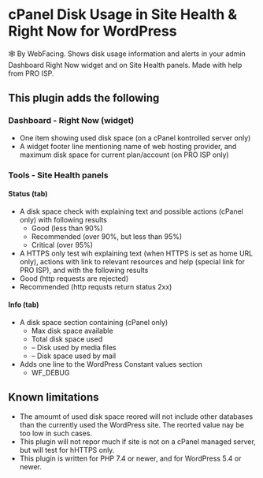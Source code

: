 # cPanel Disk Usage in Site Health &amp; Right Now for WordPress
🕸️ By WebFacing. Shows disk usage information and alerts in your admin Dashboard Right Now widget and on Site Health panels. Made with help from PRO ISP.
## This plugin adds the following
### Dashboard - Right Now (widget)
 * One item showing used disk space (on a cPanel kontrolled server only)
 * A widget footer line mentioning name of web hosting provider, and maximum disk space for current plan/account (on PRO ISP only)
### Tools - Site Health panels
#### Status (tab)
 * A disk space check with explaining text and possible actions (cPanel only) with following results
   * Good (less than 90%)
   * Recommended (over 90%, but less than 95%)
   * Critical (over 95%)
 * A HTTPS only test wih explaining text (when HTTPS is set as home URL only), actions with link to relevant resources and help (special link for PRO ISP), and with the following results
  * Good (http requests are rejected)
  * Recommended (http requsts return status 2xx)
#### Info (tab)
 * A disk space section containing (cPanel only)
   * Max disk space available
   * Total disk space used
    * &ndash; Disk used by media files
     * &ndash; Disk space used by mail
 * Adds one line to the WordPress Constant values section
   * WF_DEBUG
## Known limitations
 * The amoumt of used disk space reored will not include other databases than the currently used the WordPress site. The reorted value nay be too low in such cases.
 * This plugin will not repor much if site is not on a cPanel managed server, but will test for hHTTPS only.
 * This plugin is written for PHP 7.4 or newer, and for WordPress 5.4 or newer.
 
